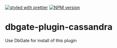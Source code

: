 [![styled with prettier](https://img.shields.io/badge/styled_with-prettier-ff69b4.svg)](https://github.com/prettier/prettier)
[![NPM version](https://img.shields.io/npm/v/dbgate-plugin-cassandra.svg)](https://www.npmjs.com/package/dbgate-plugin-cassandra)

# dbgate-plugin-cassandra

Use DbGate for install of this plugin
